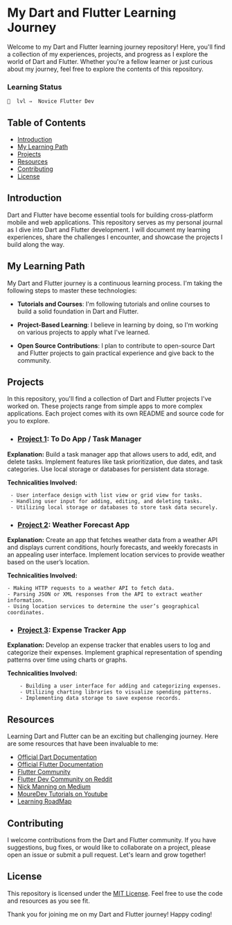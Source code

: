 # My Dart and Flutter Learning Journey

Welcome to my Dart and Flutter learning journey repository! Here, you'll find a collection of my experiences, projects, and progress as I explore the world of Dart and Flutter. Whether you're a fellow learner or just curious about my journey, feel free to explore the contents of this repository.

### Learning Status
	🍎  lvl ⇒  Novice Flutter Dev


## Table of Contents

- [Introduction](#introduction)
- [My Learning Path](#my-learning-path)
- [Projects](#projects)
- [Resources](#resources)
- [Contributing](#contributing)
- [License](#license)

## Introduction

Dart and Flutter have become essential tools for building cross-platform mobile and web applications. This repository serves as my personal journal as I dive into Dart and Flutter development. I will document my learning experiences, share the challenges I encounter, and showcase the projects I build along the way.


## My Learning Path

My Dart and Flutter journey is a continuous learning process. I'm taking the following steps to master these technologies:

- **Tutorials and Courses**: I'm following tutorials and online courses to build a solid foundation in Dart and Flutter.

- **Project-Based Learning**: I believe in learning by doing, so I'm working on various projects to apply what I've learned.

- **Open Source Contributions**: I plan to contribute to open-source Dart and Flutter projects to gain practical experience and give back to the community.

## Projects

In this repository, you'll find a collection of Dart and Flutter projects I've worked on. These projects range from simple apps to more complex applications. Each project comes with its own README and source code for you to explore.

- ###  [Project 1](#): **To Do App / Task Manager**
**Explanation:** Build a task manager app that allows users to add, edit, and delete tasks. Implement features like task prioritization, due dates, and task categories. Use local storage or databases for persistent data storage.

 **Technicalities Involved:**

	 - User interface design with list view or grid view for tasks. 
	 - Handling user input for adding, editing, and deleting tasks. 
	 - Utilizing local storage or databases to store task data securely.

 - ### [Project 2](#): **Weather Forecast App**
 **Explanation:** Create an app that fetches weather data from a weather API and displays current conditions, hourly forecasts, and weekly forecasts in an appealing user interface. Implement location services to provide weather based on the user’s location.

 **Technicalities Involved:**

	- Making HTTP requests to a weather API to fetch data.
	- Parsing JSON or XML responses from the API to extract weather information.
	- Using location services to determine the user’s geographical coordinates.

 -  ### [Project 3](#): **Expense Tracker App**

**Explanation:** Develop an expense tracker that enables users to log and categorize their expenses. Implement graphical representation of spending patterns over time using charts or graphs.

**Technicalities Involved:**

		- Building a user interface for adding and categorizing expenses.
		- Utilizing charting libraries to visualize spending patterns.
		- Implementing data storage to save expense records.

## Resources

Learning Dart and Flutter can be an exciting but challenging journey. Here are some resources that have been invaluable to me:

- [Official Dart Documentation](https://dart.dev/guides)
- [Official Flutter Documentation](https://flutter.dev/docs)
- [Flutter Community](https://flutter.dev/community)
- [Flutter Dev Community on Reddit](https://www.reddit.com/r/FlutterDev/)
- [Nick Manning on Medium](https://medium.com/@seenickcode) 
- [MoureDev Tutorials on Youtube](https://www.youtube.com/@mouredev)
- [Learning RoadMap](https://roadmap.sh/flutter)


## Contributing

I welcome contributions from the Dart and Flutter community. If you have suggestions, bug fixes, or would like to collaborate on a project, please open an issue or submit a pull request. Let's learn and grow together!

## License

This repository is licensed under the [MIT License](LICENSE). Feel free to use the code and resources as you see fit.

Thank you for joining me on my Dart and Flutter journey! Happy coding!
